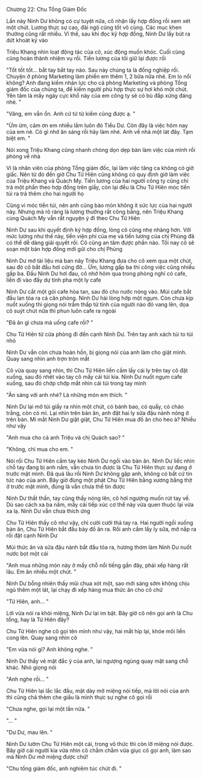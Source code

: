 




Chương 22: Chu Tổng Giám Đốc


Lần này Ninh Dư không có cự tuyệt nữa, cô nhận lấy hợp đồng rồi xem xét một chút. Lương thực sự cao, đãi ngộ cũng tốt vô cùng. Các mục khen thưởng cũng rất nhiều. Vì thế, sau khi đọc kỹ hợp đồng, Ninh Dư lấy bút ra dứt khoát ký vào

Triệu Khang nhìn loạt động tác của cô, xúc động muốn khóc. Cuối cùng cũng hoàn thành nhiệm vụ rồi. Tiền lương của tôi giữ lại được rồi

"Tốt tốt tốt... bắt tay bắt tay nào. Sau này chúng ta là đồng nghiệp rồi. Chuyện ở phòng Marketing làm phiền em thêm 1, 2 bữa nữa nhé. Em lo nổi không? Anh đang kiếm nhân lực cho cả phòng Marketing và phòng Tổng giám đốc của chúng ta, để kiếm người phù hợp thực sự hơi khó một chút. Yên tâm là mấy ngày cực khổ này của em công ty sẽ có bù đắp xứng đáng nhé. "

"Vâng, em vẫn ổn. Anh cứ từ từ kiếm cũng được ạ. "

"Ừm ừm, cảm ơn em nhiều lắm luôn đó Tiểu Dư. Còn đây là việc hôm nay của em nè. Có gì nhớ ăn sáng rồi hãy làm nhé. Anh về nhà một lát đây. Tạm biệt em. "

Nói xong Triệu Khang cũng nhanh chóng dọn dẹp bàn làm việc của mình rồi phòng về nhà

Vì là nhân viên của phòng Tổng giám đốc, lại làm việc tăng ca không có giờ giấc. Nên từ đó đến giờ Chu Tử Hiên cũng không có quy định giờ làm việc của Triệu Khang và Quách My. Tiền lương của hai người công ty cũng chỉ trả một phần theo hợp đồng trên giấy, còn lại đều là Chu Tử Hiên móc tiền túi ra trả thêm cho hai người họ

Cũng vì móc tiền túi, nên anh cũng bào mòn không ít sức lực của hai người này. Nhưng mà rõ ràng là lương thưởng rất công bằng, nên Triệu Khang cùng Quách My vẫn rất nguyện ý đi theo Chu Tử Hiên

Ninh Dư sau khi quyết định ký hợp đồng, lòng cô cũng nhẹ nhàng hơn. Với mức lương như thế này, tiền viện phí của mẹ và tiền lương của chị Phùng đã có thể dễ dàng giải quyết rồi. Cô cũng an tâm được phần nào. Tối nay cô sẽ soạn một bản hợp đồng mới gửi cho chị Phùng

Ninh Dư mở tài liệu mà ban nãy Triệu Khang đưa cho cô xem qua một chút, sau đó cô bắt đầu hơi cứng đờ... Ừm, lương gấp ba thì công việc cũng nhiều gấp ba. Đầu Ninh Dư hơi đau, cô nhớ hôm qua trong phòng nghỉ có cafe, liền đi vào đấy dự tính pha một ly cafe

Ninh Dư cắt một gói cafe hòa tan, sau đó cho nước nóng vào. Mùi cafe bắt đầu lan tỏa ra cả căn phòng. Ninh Dư hài lòng hớp một ngụm. Còn chưa kịp nuốt xuống thì giọng nói trầm thấp từ tính của người nào đó vang lên, dọa cô suýt chút nữa thì phun luôn cafe ra ngoài

"Đã ăn gì chưa mà uống cafe rồi? "



Chu Tử Hiên từ cửa phòng đi đến cạnh Ninh Dư. Trên tay anh xách túi to túi nhỏ

Ninh Dư vẫn còn chưa hoàn hồn, bị giọng nói của anh làm cho giật mình. Quay sang nhìn anh trợn tròn mắt

Cô vừa quay sang nhìn, thì Chu Tử Hiên liền cầm lấy cái ly trên tay cô đặt xuống, sau đó nhét vào tay cô mấy cái túi kia. Ninh Dư nuốt ngụm cafe xuống, sau đó chớp chớp mắt nhìn cái túi trong tay mình

"Ăn sáng với anh nhé? Là những món em thích. "

Ninh Dư lại mở túi giấy ra nhìn một chút, có bánh bao, có quẩy, có cháo trắng, còn có mì. Lại nhìn trên bàn ăn, anh đặt hai ly sữa đậu nành nóng ở trên bàn. Mí mắt Ninh Dư giật giật, Chu Tử Hiên mua đồ ăn cho heo à? Nhiều như vậy

"Anh mua cho cả anh Triệu và chị Quách sao? "

"Không, chỉ mua cho em. "

Nói rồi Chu Tử Hiên cầm tay kéo Ninh Dư ngồi vào bàn ăn. Ninh Dư liếc nhìn chỗ tay đang bị anh nắm, vẫn chưa tin được là Chu Tử Hiên thực sự đang ở trước mặt mình. Đã quá lâu rồi Ninh Dư không gặp anh, không có bất cứ tin tức nào của anh. Bây giờ đùng một phát Chu Tử Hiên bằng xương bằng thịt ở trước mặt mình, đúng là vẫn chưa thể tin được

Ninh Dư thất thần, tay cũng thấy nóng lên, cô hơi ngượng muốn rút tay về. Dù sao cách xa ba năm, mấy cái tiếp xúc cơ thể này vừa quen thuộc lại vừa xa lạ. Ninh Dư vẫn chưa thích ứng

Chu Tử Hiên thấy cô như vậy, chỉ cười cười thả tay ra. Hai người ngồi xuống bàn ăn, Chu Tử Hiên bắt đầu bày đồ ăn ra. Rồi anh cầm lấy ly sữa, mở nắp ra rồi đặt cạnh Ninh Dư

Mùi thức ăn và sữa đậu nành bắt đầu tỏa ra, hương thơm làm Ninh Dư nuốt nước bọt một cái

"Anh mua những món này ở mấy chỗ nổi tiếng gần đây, phải xếp hàng rất lâu. Em ăn nhiều một chút. "

Ninh Dư bỗng nhiên thấy mũi chua xót một, sao mới sáng sớm không chịu ngủ thêm một lát, lại chạy đi xếp hàng mua thức ăn cho cô chứ



"Tử Hiên, anh... "

Lời vừa nói ra khỏi miệng, Ninh Dư lại im bặt. Bây giờ cô nên gọi anh là Chu tổng, hay là Tử Hiên đây?

Chu Tử Hiên nghe cô gọi tên mình như vậy, hai mắt híp lại, khóe môi liền cong lên. Quay sang nhìn cô

"Em vừa nói gì? Anh không nghe. "

Ninh Dư thấy vẻ mặt đắc ý của anh, lại ngượng ngùng quay mặt sang chỗ khác. Nhỏ giọng nói

"Anh nghe rồi... "

Chu Tử Hiên lại lắc lắc đầu, mặt dày mở miệng nói tiếp, mà lời nói của anh thì cũng chả thèm che giấu là mình thực sự nghe cô gọi rồi

"Chưa nghe, gọi lại một lần nữa. "

"... "

"Dư Dư, mau lên. "

Ninh Dư lườm Chu Tử Hiên một cái, trong vô thức thì còn lỡ miệng nói được. Bây giờ cái người kia vừa nhìn cô chằm chằm vừa giục cô gọi anh, làm sao mà Ninh Dư mở miệng được chứ!

"Chu tổng giám đốc, anh nghiêm túc chút đi. "




